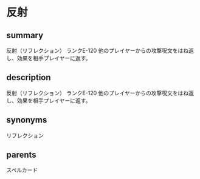 # 反射

## summary
反射（リフレクション）
ランクE-120
他のプレイヤーからの攻撃呪文をはね返し、効果を相手プレイヤーに返す。
## description
反射（リフレクション）
ランクE-120
他のプレイヤーからの攻撃呪文をはね返し、効果を相手プレイヤーに返す。
## synonyms
リフレクション
## parents
スペルカード
